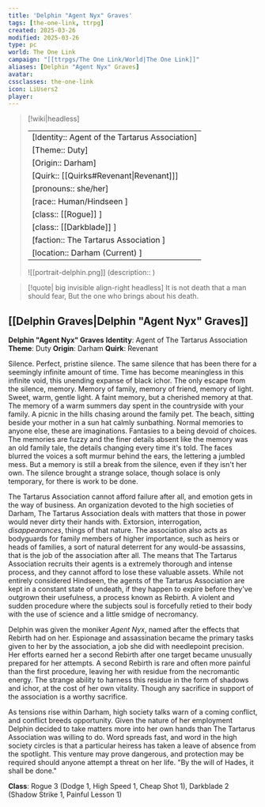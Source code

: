 ```yaml
---
title: 'Delphin "Agent Nyx" Graves'
tags: [the-one-link, ttrpg]
created: 2025-03-26
modified: 2025-03-26
type: pc
world: The One Link
campaign: "[[ttrpgs/The One Link/World|The One Link]]"
aliases: [Delphin "Agent Nyx" Graves]
avatar: 
cssclasses: the-one-link
icon: LiUsers2
player: 
---
```


> [!wiki|headless]
>
> |               |
> | ------------- |
> | [Identity:: Agent of the Tartarus Association] |
> | [Theme:: Duty] |
> | [Origin:: Darham] |
> | [Quirk:: [[Quirks#Revenant\|Revenant]]] |
> | [pronouns:: she/her] |
> | [race:: Human/Hindseen ] |
> | [class:: [[Rogue]] ] |
> | [class:: [[Darkblade]] ] |
> | [faction:: The Tartarus Association ] |
> | [location:: Darham (Current) ] |
>
> ![[portrait-delphin.png]]
> (description:: )

> [!quote| big invisible align-right headless]
> It is not death that a man should fear,
> But the one who brings about his death.

## [[Delphin Graves|Delphin "Agent Nyx" Graves]]

**Delphin "Agent Nyx" Graves**
**Identity**: Agent of The Tartarus Association
**Theme**: Duty
**Origin**: Darham
**Quirk**: Revenant

Silence. Perfect, pristine silence. The same silence that has been there for a seemingly infinite amount of time. Time has become meaningless in this infinite void, this unending expanse of black ichor. The only escape from the silence, memory. Memory of family, memory of friend, memory of light. Sweet, warm, gentle light. A faint memory, but a cherished memory at that. The memory of a warm summers day spent in the countryside with your family. A picnic in the hills chasing around the family pet. The beach, sitting beside your mother in a sun hat calmly sunbathing. Normal memories to anyone else, these are imaginations. Fantasies to a being devoid of choices. The memories are fuzzy and the finer details absent like the memory was an old family tale, the details changing every time it's told. The faces blurred the voices a soft murmur behind the ears, the lettering a jumbled mess. But a memory is still a break from the silence, even if they isn't her own. The silence brought a strange solace, though solace is only temporary, for there is work to be done.

The Tartarus Association cannot afford failure after all, and emotion gets in the way of business. An organization devoted to the high societies of Darham, The Tartarus Association deals with matters that those in power would never dirty their hands with. Extorsion, interrogation, _disappearances_, things of that nature. The association also acts as bodyguards for family members of higher importance, such as heirs or heads of families, a sort of natural deterrent for any would-be assassins, that is the job of the association after all. The means that The Tartarus Association recruits their agents is a extremely thorough and intense process, and they cannot afford to lose these valuable assets. While not entirely considered Hindseen, the agents of the Tartarus Association are kept in a constant state of undeath, if they happen to expire before they've outgrown their usefulness, a process known as Rebirth. A violent and sudden procedure where the subjects soul is forcefully retied to their body with the use of science and a little smidge of necromancy.

Delphin was given the moniker _Agent Nyx_, named after the effects that Rebirth had on her. Espionage and assassination became the primary tasks given to her by the association, a job she did with needlepoint precision. Her efforts earned her a second Rebirth after one target became unusually prepared for her attempts. A second Rebirth is rare and often more painful than the first procedure, leaving her with residue from the necromantic energy. The strange ability to harness this residue in the form of shadows and ichor, at the cost of her own vitality. Though any sacrifice in support of the association is a worthy sacrifice.

As tensions rise within Darham, high society talks warn of a coming conflict, and conflict breeds opportunity. Given the nature of her employment Delphin decided to take matters more into her own hands than The Tartarus Association was willing to do. Word spreads fast, and word in the high society circles is that a particular heiress has taken a leave of absence from the spotlight. This venture may prove dangerous, and protection may be required should anyone attempt a threat on her life.
"By the will of Hades, it shall be done."

**Class**: Rogue 3 (Dodge 1, High Speed 1, Cheap Shot 1), Darkblade 2 (Shadow Strike 1, Painful Lesson 1)
